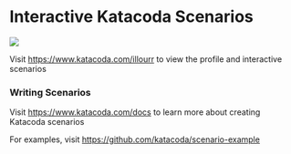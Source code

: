# Interactive Katacoda Scenarios

[![](http://shields.katacoda.com/katacoda/illourr/count.svg)](https://www.katacoda.com/illourr "Get your profile on Katacoda.com")

Visit https://www.katacoda.com/illourr to view the profile and interactive scenarios

### Writing Scenarios
Visit https://www.katacoda.com/docs to learn more about creating Katacoda scenarios

For examples, visit https://github.com/katacoda/scenario-example
